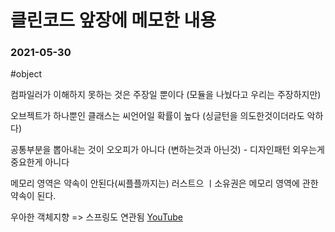# 클린코드 앞장에 메모한 내용
### 2021-05-30
#object


컴파일러가 이해하지 못하는 것은 주장일 뿐이다
(모듈을 나눴다고 우리는 주장하지만)

오브젝트가 하나뿐인 클래스는 씨언어일 확률이 높다
(싱글턴을 의도한것이더라도 악하다)

공통부분을 뽑아내는 것이 오오피가 아니다
(변하는것과 아닌것) - 디자인패턴 외우는게 중요한게 아니다

메모리 영역은 약속이 안된다(씨플플까지는)
러스트으 ㅣ소유권은 메모리 영역에 관한 약속이 된다.


우아한 객체지향 => 스프링도 연관됨
[YouTube](https://www.youtube.com/watch?v=dJ5C4qRqAgA&t=4023s)